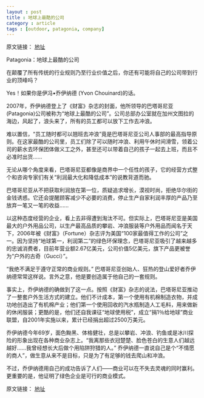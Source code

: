 ```yaml
---
layout : post
title : 地球上最酷的公司
category : article
tags : [outdoor, patagonia, company]
---
```


原文链接： [地址](http://www.douban.com/note/28161232/)

Patagonia：地球上最酷的公司

在颠覆了所有传统的行业规则乃至行业价值之后，你还有可能将自己的公司带到行业的顶峰吗？ 

Yes！如果你是伊冯•乔伊纳德 (Yvon Chouinard)的话。 

2007年，乔伊纳德登上了《财富》杂志的封面，他所领导的巴塔哥尼亚(Patagonia)公司被称为“地球上最酷的公司”。公司总部办公室就在加州文图拉的海边，风起了，浪头来了，所有的员工都可以放下工作去冲浪。 

难以置信，“员工随时都可以翘班去冲浪”竟是巴塔哥尼亚公司人事部的最高指导原则。在这家最酷的公司里，员工们除了可以随时冲浪、利用午休时间滑雪，领着公司的薪水去环保团体做义工之外，甚至还可以带着自己的孩子一起去上班，而且不必准时出货…… 

无论从哪个角度来看，巴塔哥尼亚都像是商界中一个任性的孩子，它的经营方式整个和咨询专家们有关“利润最大化和降低成本”的说教背道而驰。 

巴塔哥尼亚从不把获取利润放在第一位，质疑追求增长，漠视时尚，拒绝华尔街的金钱诱惑。它还会提醒顾客减少不必要的消费，停止生产自家利润丰厚的产品乃至放弃一笔又一笔的收益…… 

以这种态度经营的企业，看上去非得遭到淘汰不可。但实际上，巴塔哥尼亚是美国最大的户外用品公司，以生产最高品质的攀岩、冲浪服装等户外用品而闻名于天下，2006年被《财富》（Fortune）杂志评为美国“100家最值得工作的公司”之一。因为坚持“地球第一，利润第二”的绿色环保理念，巴塔哥尼亚吸引了越来越多的忠诚消费者，目前年营业额2.67亿美元，公司价值5亿美元，旗下产品更被誉为“户外的古奇（Gucci）”。 

“我绝不满足于遵守正常的商业规则。” 巴塔哥尼亚创始人、狂热的登山爱好者乔伊纳德常常这样说。言外之意，他是要创造属于他自己的一套规则。 

事实上，乔伊纳德的确做到了这一点。按照《财富》杂志的说法，巴塔哥尼亚推动了一整套户外生活方式的建立。他们不计成本，第一个使用有机棉制造衣物，并成功地创造出了有机棉产业；他们第一个使用回收的汽水瓶制造人工毛料，用来做新的休闲服装；更酷的是，他们还自我课征“地球使用税”，成立“捐1％给地球”商业联盟，自2001年实施以来，累计已经捐出超过2500万美元。 

乔伊纳德今年69岁，面色黝黑、体格健壮，总是以攀岩、冲浪、钓鱼或是冰川探险的形象出现在各种商业杂志上。“我离那些衣冠楚楚、脸色苍白的生意人们越远越好……我曾经想长大后做个用陷阱狩猎的人。” 乔伊纳德一直说自己是个“不情愿的商人”，做生意从来不是目标，只是为了有足够的钱去爬山和冲浪。 

不过，乔伊纳德用自己的成功告诉了人们——商业可以在不失去灵魂的同时赢利。更重要的是，他证明了绿色企业是可行的商业模式。
 

原文链接： [地址](http://www.douban.com/note/28161232/)